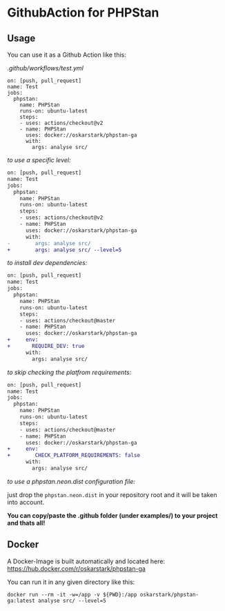 # GithubAction for PHPStan

## Usage

You can use it as a Github Action like this:

_.github/workflows/test.yml_
```
on: [push, pull_request]
name: Test
jobs:
  phpstan:
    name: PHPStan
    runs-on: ubuntu-latest
    steps:
    - uses: actions/checkout@v2
    - name: PHPStan
      uses: docker://oskarstark/phpstan-ga
      with:
        args: analyse src/
```

_to use a specific level:_
```diff
on: [push, pull_request]
name: Test
jobs:
  phpstan:
    name: PHPStan
    runs-on: ubuntu-latest
    steps:
    - uses: actions/checkout@v2
    - name: PHPStan
      uses: docker://oskarstark/phpstan-ga
      with:
-        args: analyse src/
+        args: analyse src/ --level=5
```

_to install dev dependencies:_
```diff
on: [push, pull_request]
name: Test
jobs:
  phpstan:
    name: PHPStan
    runs-on: ubuntu-latest
    steps:
    - uses: actions/checkout@master
    - name: PHPStan
      uses: docker://oskarstark/phpstan-ga
+     env:
+       REQUIRE_DEV: true
      with:
        args: analyse src/
```

_to skip checking the platfrom requirements:_
```diff
on: [push, pull_request]
name: Test
jobs:
  phpstan:
    name: PHPStan
    runs-on: ubuntu-latest
    steps:
    - uses: actions/checkout@master
    - name: PHPStan
      uses: docker://oskarstark/phpstan-ga
+     env:
+        CHECK_PLATFORM_REQUIREMENTS: false
      with:
        args: analyse src/
```

_to use a phpstan.neon.dist configuration file:_

just drop the `phpstan.neon.dist` in your repository root and it will be taken into account.


**You can copy/paste the .github folder (under examples/) to your project and thats all!**

## Docker

A Docker-Image is built automatically and located here:
https://hub.docker.com/r/oskarstark/phpstan-ga

You can run it in any given directory like this:

`docker run --rm -it -w=/app -v ${PWD}:/app oskarstark/phpstan-ga:latest analyse src/ --level=5`

